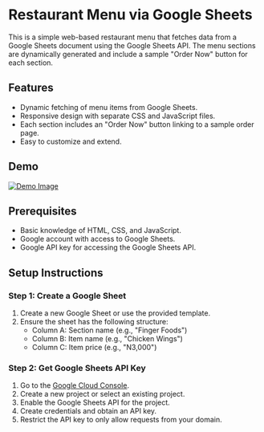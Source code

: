 # Restaurant Menu via Google Sheets

This is a simple web-based restaurant menu that fetches data from a Google Sheets document using the Google Sheets API. The menu sections are dynamically generated and include a sample "Order Now" button for each section.

## Features

- Dynamic fetching of menu items from Google Sheets.
- Responsive design with separate CSS and JavaScript files.
- Each section includes an "Order Now" button linking to a sample order page.
- Easy to customize and extend.

## Demo

[![Demo Image](link-to-demo-image)](https://codepen.io/Abqariyuh-A-A-Yusuf/full/qBGeEzE)

## Prerequisites

- Basic knowledge of HTML, CSS, and JavaScript.
- Google account with access to Google Sheets.
- Google API key for accessing the Google Sheets API.

## Setup Instructions

### Step 1: Create a Google Sheet

1. Create a new Google Sheet or use the provided template.
2. Ensure the sheet has the following structure:
    - Column A: Section name (e.g., "Finger Foods")
    - Column B: Item name (e.g., "Chicken Wings")
    - Column C: Item price (e.g., "N3,000")

### Step 2: Get Google Sheets API Key

1. Go to the [Google Cloud Console](https://console.cloud.google.com/).
2. Create a new project or select an existing project.
3. Enable the Google Sheets API for the project.
4. Create credentials and obtain an API key.
5. Restrict the API key to only allow requests from your domain.
